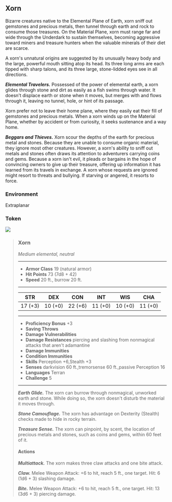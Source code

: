 ## Xorn
Bizarre creatures native to the Elemental Plane of Earth, xorn sniff out gemstones and precious metals, then tunnel through earth and rock to consume those treasures. On the Material Plane, xorn must range far and wide through the Underdark to sustain themselves, becoming aggressive toward miners and treasure hunters when the valuable minerals of their diet are scarce.

A xorn's unnatural origins are suggested by its unusually heavy body and the large, powerful mouth sitting atop its head. Its three long arms are each tipped with sharp talons, and its three large, stone-lidded eyes see in all directions.

***Elemental Travelers.*** Possessed of the power of elemental earth, a xorn glides through stone and dirt as easily as a fish swims through water. It doesn't displace earth or stone when it moves, but merges with and flows through it, leaving no tunnel, hole, or hint of its passage.

Xorn prefer not to leave their home plane, where they easily eat their fill of gemstones and precious metals. When a xorn winds up on the Material Plane, whether by accident or from curiosity, it seeks sustenance and a way home.

***Beggars and Thieves.*** Xorn scour the depths of the earth for precious metal and stones. Because they are unable to consume organic material, they ignore most other creatures. However, a xorn's ability to sniff out metals and stones often draws its attention to adventurers carrying coins and gems. Because a xorn isn't evil, it pleads or bargains in the hope of convincing owners to give up their treasure, offering up information it has learned from its travels in exchange. A xorn whose requests are ignored might resort to threats and bullying. If starving or angered, it resorts to force.

### Environment
Extraplanar

### Token
![](Xorn-Token.png)

>### Xorn
>*Medium elemental, neutral*
>___
>- **Armor Class** 19 (natural armor)
>- **Hit Points** 73 (7d8 + 42)
>- **Speed** 20 ft., burrow 20 ft.
>___
>|**STR**|**DEX**|**CON**|**INT**|**WIS**|**CHA**|
>|:---:|:---:|:---:|:---:|:---:|:---:|
>|17 (+3)|10 (+0)|22 (+6)|11 (+0)|10 (+0)|11 (+0)|
>
>___
>- **Proficiency Bonus** +3
>- **Saving Throws** 
>- **Damage Vulnerabilities** 
>- **Damage Resistances** piercing and slashing from nonmagical attacks that aren't adamantine
>- **Damage Immunities** 
>- **Condition Immunities** 
>- **Skills** Perception +6,Stealth +3
>- **Senses** darkvision 60 ft.,tremorsense 60 ft.,passive Perception 16
>- **Languages** Terran
>- **Challenge** 5
>___
>***Earth Glide.*** The xorn can burrow through nonmagical, unworked earth and stone. While doing so, the xorn doesn't disturb the material it moves through.
>
>***Stone Camouflage.*** The xorn has advantage on Dexterity (Stealth) checks made to hide in rocky terrain.
>
>***Treasure Sense.*** The xorn can pinpoint, by scent, the location of precious metals and stones, such as coins and gems, within 60 feet of it.
>
>#### Actions
>***Multiattack.*** The xorn makes three claw attacks and one bite attack.
>
>***Claw.*** Melee Weapon Attack: +6 to hit, reach 5 ft., one target. Hit: 6 (1d6 + 3) slashing damage.
>
>***Bite.*** Melee Weapon Attack: +6 to hit, reach 5 ft., one target. Hit: 13 (3d6 + 3) piercing damage.
>
